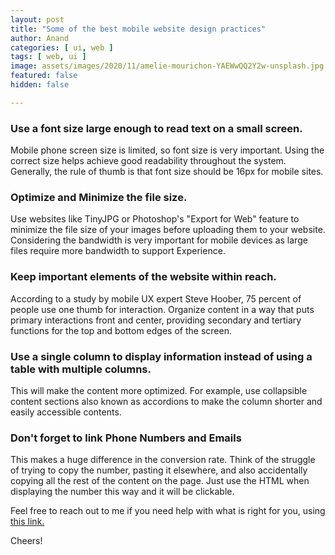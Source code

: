 ```yaml
---
layout: post
title: "Some of the best mobile website design practices"
author: Anand
categories: [ ui, web ]
tags: [ web, ui ]
image: assets/images/2020/11/amelie-mourichon-YAEWwQQ2Y2w-unsplash.jpg
featured: false
hidden: false

---
```




### Use a font size large enough to read text on a small screen. 

Mobile phone screen size is limited, so font size is very important.  Using the correct size helps achieve good readability throughout the system.  Generally, the rule of thumb is that font size should be 16px for mobile sites. 

### Optimize and Minimize the file size. 

Use websites like TinyJPG or Photoshop's "Export for Web" feature to minimize the file size of your images before uploading them to your website.  Considering the bandwidth is very important for mobile devices as large files require more bandwidth to support Experience. 

### Keep important elements of the website within reach.

According to a study by mobile UX expert Steve Hoober, 75 percent of people use one thumb for interaction.  Organize content in a way that puts primary interactions front and center, providing secondary and tertiary functions for the top and bottom edges of the screen.

### Use a single column to display information instead of using a table with multiple columns. 

This will make the content more optimized. For example, use collapsible content sections also known as accordions to make the column shorter and easily accessible contents.

### Don't forget to link Phone Numbers and Emails

This makes a huge difference in the conversion rate. Think of the struggle of trying to copy the number, pasting it elsewhere, and also accidentally copying all the rest of the content on the page. Just use the HTML when displaying the number this way and it will be clickable.




Feel free to reach out to me if you need help with what is right for you, using <a href="https://www.calendly.com/ahyconsulting/book" target="\_blank">this link.</a>

Cheers!





